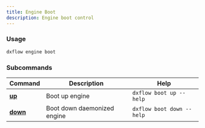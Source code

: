 ```yaml
---
title: Engine Boot 
description: Engine boot control
---
```


### Usage

```bash [Terminal]
dxflow engine boot
```

### Subcommands

| Command | Description | Help |
|---------|-------------|------|
| [**up**](/docs/cli/engine/boot-up) | Boot up engine | `dxflow boot up --help` |
| [**down**](/docs/cli/engine/boot-down) | Boot down daemonized engine | `dxflow boot down --help` |

